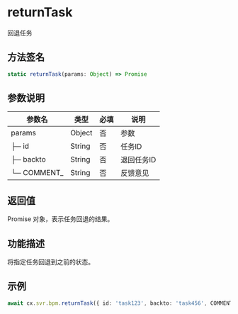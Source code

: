 # returnTask

回退任务

## 方法签名
```typescript
static returnTask(params: Object) => Promise
```

## 参数说明
| 参数名 | 类型 | 必填 | 说明 |
|--------|------|------|------|
| params | Object | 否 | 参数 |
| ├─ id | String | 否 | 任务ID |
| ├─ backto | String | 否 | 退回任务ID |
| └─ COMMENT_ | String | 否 | 反馈意见 |

## 返回值
Promise 对象，表示任务回退的结果。

## 功能描述
将指定任务回退到之前的状态。

## 示例
```typescript
await cx.svr.bpm.returnTask({ id: 'task123', backto: 'task456', COMMENT_: '需要修改' });
``` 